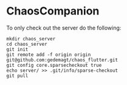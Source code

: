 # ChaosCompanion

To only check out the server do the following: 

```
mkdir chaos_server
cd chaos_server
git init
git remote add -f origin origin git@github.com:gedemagt/chaos_flutter.git
git config core.sparsecheckout true
echo server/ >> .git/info/sparse-checkout
git pull
```
